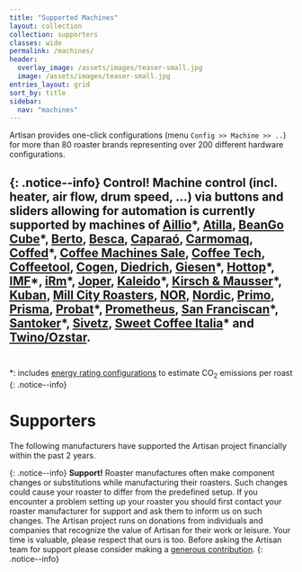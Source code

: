 ```yaml
---
title: "Supported Machines"
layout: collection
collection: supporters
classes: wide
permalink: /machines/
header:
  overlay_image: /assets/images/teaser-small.jpg
  image: /assets/images/teaser-small.jpg
entries_layout: grid
sort_by: title
sidebar:
  nav: "machines"
---
```


Artisan provides one-click configurations (menu `Config >> Machine >> ..`) for more than 80 roaster brands representing over 200 different hardware configurations. 

{: .notice--info}
**Control!**
Machine control (incl. heater, air flow, drum speed, ...) via buttons and sliders allowing for automation is currently supported by machines of [Aillio](/machines/aillio)\*,  [Atilla](/machines/atilla), [BeanGo Cube](/machines/beango)\*, [Berto](/machines/berto), [Besca](/machines/besca), [Caparaó](/machines/caparao), [Carmomaq](/machines/carmomaq), [Coffed](/machines/coffed)\*, [Coffee Machines Sale](/machines/cms), [Coffee Tech](/machines/coffeetech), [Coffeetool](/machines/coffeetool), [Cogen](/machines/cogen), [Diedrich](/machines/diedrich), [Giesen](/machines/giesen)\*, [Hottop](/machines/hottop)\*, [IMF](/machines/imf)\*, [iRm](/machines/iRm)\*, [Joper](/machines/joper), [Kaleido](/machines/kaleido)\*, [Kirsch & Mausser](/machines/kirsch)\*, [Kuban](/machines/kuban), [Mill City Roasters](/machines/mcr), [NOR](/machines/nor), [Nordic](/machines/nordic), [Primo](/machines/primo), [Prisma](/machines/prisma), [Probat](/machines/probat)\*, [Prometheus](/machines/prometheus/), [San Franciscan](/machines/sf)\*, [Santoker](/machines/santoker)\*, [Sivetz](/machines/sivetz), [Sweet Coffee Italia](/machines/sci)\* and [Twino/Ozstar](/machines/twino-ozstar).   
<br>
---   
*: includes [energy rating configurations](https://artisan-roasterscope.blogspot.com/2021/07/tracking-energy-consumption-co2.html) to estimate CO<sub>2</sub> emissions per roast
{: .notice--info}

<!--
# Partners

We especially thank our partners for pushing this project forward. Machines of our partners receive prioritised development updates, joint customer support as well as a one year [artisan.plus](https://artisan.plus/) PRO subscription for free.

<p align="center">
  <a href="/machines/probat/"><img width="460" height="300" src="/assets/images/probat-logo.jpg"></a><br>
  Sample Roaster • Probatone II • P & G Series • UG & G45 Retro
</p>
-->


# Supporters

The following manufacturers have supported the Artisan project financially within the past 2 years.

{: .notice--info}
**Support!**
Roaster manufactures often make component changes or substitutions while manufacturing their roasters.  Such changes could cause your roaster to differ from the predefined setup.  If you encounter a problem setting up your roaster you should first contact your roaster manufacturer for support and ask them to inform us on such changes.    The Artisan project runs on donations from individuals and companies that recognize the value of Artisan for their work or leisure. Your time is valuable, please respect that ours is too.  Before asking the Artisan team for support please consider making a [generous contribution](/donate/).
{: .notice--info}